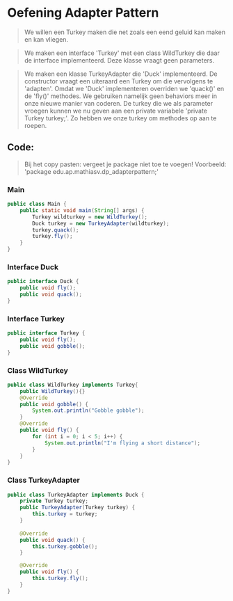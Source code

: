 # Oefening Adapter Pattern
> We willen een Turkey maken die net zoals een eend geluid kan maken en kan vliegen.

> We maken een interface 'Turkey' met een class WildTurkey die daar de interface implementeerd. Deze klasse vraagt geen parameters.

> We maken een klasse TurkeyAdapter die 'Duck' implementeerd. De constructor vraagt een uiteraard een Turkey om die vervolgens te 'adapten'. Omdat we 'Duck' implementeren overriden we 'quack()' en de 'fly()' methodes. We gebruiken namelijk geen behaviors meer in onze nieuwe manier van coderen. De turkey die we als parameter vroegen kunnen we nu geven aan een private variabele 'private Turkey turkey;'. Zo hebben we onze turkey om methodes op aan te roepen. 

## Code:
> Bij het copy pasten: vergeet je package niet toe te voegen!
> Voorbeeld: 'package edu.ap.mathiasv.dp_adapterpattern;'

### Main
```java
public class Main {
    public static void main(String[] args) {
        Turkey wildturkey = new WildTurkey();
        Duck turkey = new TurkeyAdapter(wildturkey);
        turkey.quack();
        turkey.fly();
    }
}
```
### Interface Duck
```java
public interface Duck {
    public void fly();
    public void quack();
}
```
### Interface Turkey
```java
public interface Turkey {    
    public void fly();
    public void gobble();
}
```
### Class WildTurkey
```java
public class WildTurkey implements Turkey{
    public WildTurkey(){}
    @Override
    public void gobble() {
        System.out.println("Gobble gobble");
    }
    @Override
    public void fly() {
        for (int i = 0; i < 5; i++) {
            System.out.println("I'm flying a short distance");
        }
    }
}
```
### Class TurkeyAdapter
```java
public class TurkeyAdapter implements Duck {
    private Turkey turkey;
    public TurkeyAdapter(Turkey turkey) {
        this.turkey = turkey;
    }
    
    @Override
    public void quack() {
        this.turkey.gobble();
    }

    @Override
    public void fly() {
        this.turkey.fly();
    }
}
```